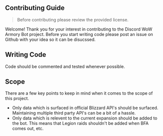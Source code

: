 ## Contributing Guide
> Before contributing please review the provided license. 

Welcome! Thank you for your interest in contributing to the Discord WoW Armory Bot project. Before you start writing code please post an issue on Github with your idea so it can be disucssed.

## Writing Code
Code should be commented and tested whenever possible.

## Scope
There are a few key points to keep in mind when it comes to the scope of this project.

* Only data which is surfaced in official Blizzard API's should be surfaced. Maintaining multiple third party API's can be a bit of a hassle.
* Only data which is relevent to the current expansion should be added to the bot. This means that Legion raids shouldn't be added when BFA comes out, etc.
